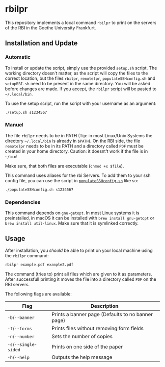 # rbilpr

This repository implements a local command `rbilpr` to print on the servers of the RBI in the Goethe University Frankfurt. 

## Installation and Update

### Automatic

To install or update the script, simply use the provided `setup.sh` script. The working directory doesn't matter, as the script will copy the files to the correct location, but the files `rbilpr`, `remotelpr`, `populateSSHconfig.sh` and `setupRBI.sh` need to be present in the same directory. You will be asked before changes are made. If you accept, the `rbilpr` script will be pasted to `~/.local/bin`.

To use the setup script, run the script with your username as an argument:

```bash
./setup.sh s1234567
```

### Manuel

The file `rbilpr` needs to be in PATH (Tip: in most Linux/Unix Systems the directory `~/.local/bin` is already in `$PATH`). 
On the RBI side, the file `remotelpr` needs to be in its PATH and a directory called `PDF` must be created in your home directory. Caution: it doesnt't work if the file is in `~/bin`!

Make sure, that both files are executable (`chmod +x $file`). 

This command uses aliases for the rbi Servers. To add them to your ssh config file, you can use the script in [`populateSSHconfig.sh`](populateSSHconfig.sh) like so:

```bash
./populateSSHconfig.sh s1234567
```

### Dependencies

This command depends on `gnu-getopt`. In most Linux systems it is preinstalled, in macOS it can be installed with `brew install gnu-getopt` or `brew install util-linux`. Make sure that it is symlinked correctly. 

## Usage

After installation, you *should* be able to print on your local machine using the `rbilpr` command:

```bash
rbilpr example.pdf example2.pdf
```

The command (tries to) print all files which are given to it as parameters. After successfull printing it moves the file into a directory called `PDF` on the RBI servers. 

The following flags are available:

| Flag | Description |
|------|-------------|
|`-b`/`--banner`|Prints a banner page (Defaults to no banner page)|
|`-f`/`--forms`|Prints files without removing form fields|
|`-n`/`--number`|Sets the number of copies|
|`-s`/`--single-sided`|Prints on one side of the paper|
|`-h`/`--help`|Outputs the help message|
